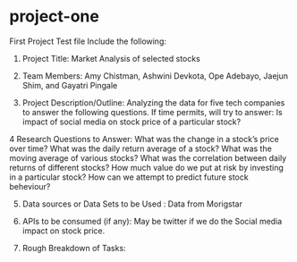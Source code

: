 # project-one
First Project
Test file
Include the following:

1. Project Title: Market Analysis of selected stocks

2. Team Members: Amy Chistman, Ashwini Devkota, Ope Adebayo, Jaejun Shim, and Gayatri Pingale

3. Project Description/Outline: 
 Analyzing the data for five tech companies to answer the following questions.
If time permits, will try to answer: Is impact of social media on stock price of a particular stock?

4 Research Questions to Answer:
What was the change in a stock’s price over time?
What was the daily return average of a stock?
What was the moving average of various stocks?
What was the correlation between daily returns of different stocks?
How much value do we put at risk by investing in a particular stock?
How can we attempt to predict future stock beheviour?


5. Data sources or Data Sets to be Used  : Data from Morigstar

6. APIs to be consumed (if any): May be twitter if we do the Social media impact on stock price.

7. Rough Breakdown of Tasks:
